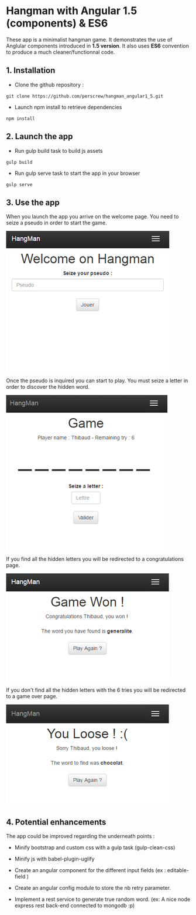 # Hangman with Angular 1.5 (components) & ES6

These app is a minimalist hangman game.
It demonstrates the use of Anglular components introduced in **1.5 version**.
It also uses **ES6** convention to produce a much cleaner/functionnal code.


## 1. Installation

* Clone the github repository :
```
git clone https://github.com/perscrew/hangman_angular1_5.git
```

* Launch npm install to retrieve dependencies
```
npm install
```

## 2. Launch the app

* Run gulp build task to build js assets
```
gulp build
```

* Run gulp serve task to start the app in your browser
```
gulp serve
```

## 3. Use the app


When you launch the app you arrive on the welcome page. You need to seize a pseudo in order to start the game.

![Welcome page](/screenshots/welcome.png)

Once the pseudo is inquired you can start to play. You must seize a letter in order to discover the hidden word.

![Game page](/screenshots/game.png)

If you find all the hidden letters you will be redirected to a congratulations page.

![Won page](/screenshots/game-won.png)

If you don't find all the hidden letters with the 6 tries you will be redirected to a game over page.

![Game over page](/screenshots/game-over.png)

## 4. Potential enhancements

The app could be improved regarding the underneath points :

* Minify bootstrap and custom css with a gulp task (gulp-clean-css)

* Minify js with babel-plugin-uglify

* Create an angular component for the different input fields (ex : editable-field )

* Create an angular config module to store the nb retry parameter.

* Implement a rest service to generate true random word. (ex: A nice node express rest back-end connected to mongodb :p)

